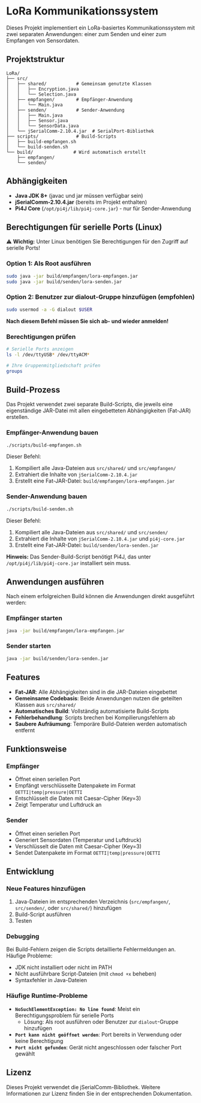 # LoRa Kommunikationssystem

Dieses Projekt implementiert ein LoRa-basiertes Kommunikationssystem mit zwei separaten Anwendungen: einer zum Senden und einer zum Empfangen von Sensordaten.

## Projektstruktur

```
LoRa/
├── src/
│   ├── shared/           # Gemeinsam genutzte Klassen
│   │   ├── Encryption.java
│   │   └── Selection.java
│   ├── empfangen/        # Empfänger-Anwendung
│   │   └── Main.java
│   ├── senden/           # Sender-Anwendung
│   │   ├── Main.java
│   │   ├── Sensor.java
│   │   └── SensorData.java
│   └── jSerialComm-2.10.4.jar  # SerialPort-Bibliothek
├── scripts/              # Build-Scripts
│   ├── build-empfangen.sh
│   └── build-senden.sh
└── build/               # Wird automatisch erstellt
    ├── empfangen/
    └── senden/
```

## Abhängigkeiten

- **Java JDK 8+** (javac und jar müssen verfügbar sein)
- **jSerialComm-2.10.4.jar** (bereits im Projekt enthalten)
- **Pi4J Core** (`/opt/pi4j/lib/pi4j-core.jar`) - nur für Sender-Anwendung

## Berechtigungen für serielle Ports (Linux)

⚠️ **Wichtig:** Unter Linux benötigen Sie Berechtigungen für den Zugriff auf serielle Ports!

### Option 1: Als Root ausführen
```bash
sudo java -jar build/empfangen/lora-empfangen.jar
sudo java -jar build/senden/lora-senden.jar
```

### Option 2: Benutzer zur dialout-Gruppe hinzufügen (empfohlen)
```bash
sudo usermod -a -G dialout $USER
```
**Nach diesem Befehl müssen Sie sich ab- und wieder anmelden!**

### Berechtigungen prüfen
```bash
# Serielle Ports anzeigen
ls -l /dev/ttyUSB* /dev/ttyACM*

# Ihre Gruppenmitgliedschaft prüfen
groups
```

## Build-Prozess

Das Projekt verwendet zwei separate Build-Scripts, die jeweils eine eigenständige JAR-Datei mit allen eingebetteten Abhängigkeiten (Fat-JAR) erstellen.

### Empfänger-Anwendung bauen

```bash
./scripts/build-empfangen.sh
```

Dieser Befehl:
1. Kompiliert alle Java-Dateien aus `src/shared/` und `src/empfangen/`
2. Extrahiert die Inhalte von `jSerialComm-2.10.4.jar`
3. Erstellt eine Fat-JAR-Datei: `build/empfangen/lora-empfangen.jar`

### Sender-Anwendung bauen

```bash
./scripts/build-senden.sh
```

Dieser Befehl:
1. Kompiliert alle Java-Dateien aus `src/shared/` und `src/senden/`
2. Extrahiert die Inhalte von `jSerialComm-2.10.4.jar` und `pi4j-core.jar`
3. Erstellt eine Fat-JAR-Datei: `build/senden/lora-senden.jar`

**Hinweis:** Das Sender-Build-Script benötigt Pi4J, das unter `/opt/pi4j/lib/pi4j-core.jar` installiert sein muss.

## Anwendungen ausführen

Nach einem erfolgreichen Build können die Anwendungen direkt ausgeführt werden:

### Empfänger starten
```bash
java -jar build/empfangen/lora-empfangen.jar
```

### Sender starten
```bash
java -jar build/senden/lora-senden.jar
```

## Features

- **Fat-JAR**: Alle Abhängigkeiten sind in die JAR-Dateien eingebettet
- **Gemeinsame Codebasis**: Beide Anwendungen nutzen die geteilten Klassen aus `src/shared/`
- **Automatisches Build**: Vollständig automatisierte Build-Scripts
- **Fehlerbehandlung**: Scripts brechen bei Kompilierungsfehlern ab
- **Saubere Aufräumung**: Temporäre Build-Dateien werden automatisch entfernt

## Funktionsweise

### Empfänger
- Öffnet einen seriellen Port
- Empfängt verschlüsselte Datenpakete im Format `OETTI|temp|pressure|OETTI`
- Entschlüsselt die Daten mit Caesar-Cipher (Key=3)
- Zeigt Temperatur und Luftdruck an

### Sender
- Öffnet einen seriellen Port
- Generiert Sensordaten (Temperatur und Luftdruck)
- Verschlüsselt die Daten mit Caesar-Cipher (Key=3)
- Sendet Datenpakete im Format `OETTI|temp|pressure|OETTI`

## Entwicklung

### Neue Features hinzufügen
1. Java-Dateien im entsprechenden Verzeichnis (`src/empfangen/`, `src/senden/`, oder `src/shared/`) hinzufügen
2. Build-Script ausführen
3. Testen

### Debugging
Bei Build-Fehlern zeigen die Scripts detaillierte Fehlermeldungen an. Häufige Probleme:
- JDK nicht installiert oder nicht im PATH
- Nicht ausführbare Script-Dateien (mit `chmod +x` beheben)
- Syntaxfehler in Java-Dateien

### Häufige Runtime-Probleme
- **`NoSuchElementException: No line found`**: Meist ein Berechtigungsproblem für serielle Ports
  - Lösung: Als root ausführen oder Benutzer zur `dialout`-Gruppe hinzufügen
- **`Port kann nicht geöffnet werden`**: Port bereits in Verwendung oder keine Berechtigung
- **`Port nicht gefunden`**: Gerät nicht angeschlossen oder falscher Port gewählt

## Lizenz

Dieses Projekt verwendet die jSerialComm-Bibliothek. Weitere Informationen zur Lizenz finden Sie in der entsprechenden Dokumentation. 